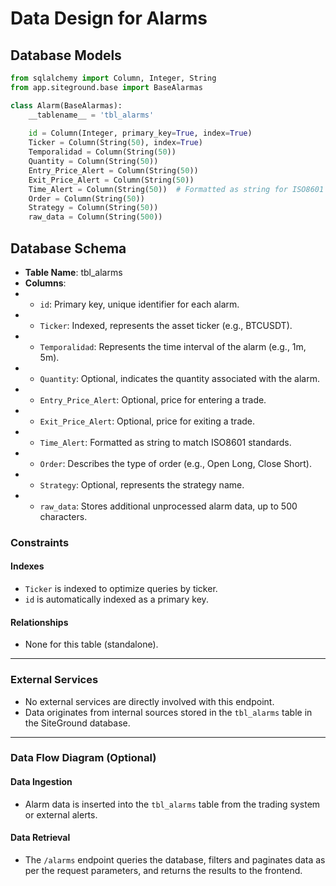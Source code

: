 # **Data Design for Alarms**

## **Database Models**
```python
from sqlalchemy import Column, Integer, String
from app.siteground.base import BaseAlarmas

class Alarm(BaseAlarmas):
    __tablename__ = 'tbl_alarms'
    
    id = Column(Integer, primary_key=True, index=True)
    Ticker = Column(String(50), index=True)
    Temporalidad = Column(String(50))
    Quantity = Column(String(50))
    Entry_Price_Alert = Column(String(50))
    Exit_Price_Alert = Column(String(50))
    Time_Alert = Column(String(50))  # Formatted as string for ISO8601
    Order = Column(String(50))
    Strategy = Column(String(50))
    raw_data = Column(String(500))
```

## **Database Schema**
- **Table Name**: tbl_alarms
- **Columns**:
- - `id`: Primary key, unique identifier for each alarm.
- - `Ticker`: Indexed, represents the asset ticker (e.g., BTCUSDT).
- - `Temporalidad`: Represents the time interval of the alarm (e.g., 1m, 5m).
- - `Quantity`: Optional, indicates the quantity associated with the alarm.
- - `Entry_Price_Alert`: Optional, price for entering a trade.
- - `Exit_Price_Alert`: Optional, price for exiting a trade.
- - `Time_Alert`: Formatted as string to match ISO8601 standards.
- - `Order`: Describes the type of order (e.g., Open Long, Close Short).
- - `Strategy`: Optional, represents the strategy name.
- - `raw_data`: Stores additional unprocessed alarm data, up to 500 characters.

### **Constraints**

#### **Indexes**
- `Ticker` is indexed to optimize queries by ticker.
- `id` is automatically indexed as a primary key.

#### **Relationships**
- None for this table (standalone).

---

### **External Services**
- No external services are directly involved with this endpoint.
- Data originates from internal sources stored in the `tbl_alarms` table in the SiteGround database.

---

### **Data Flow Diagram** (Optional)

#### **Data Ingestion**
- Alarm data is inserted into the `tbl_alarms` table from the trading system or external alerts.

#### **Data Retrieval**
- The `/alarms` endpoint queries the database, filters and paginates data as per the request parameters, and returns the results to the frontend.
